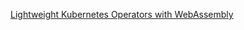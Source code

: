 

[Lightweight Kubernetes Operators with WebAssembly](https://fosdem.org/2023/schedule/event/container_kubernetes_operators_wasm/)
